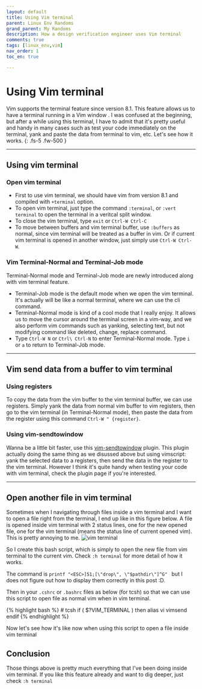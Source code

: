 ```yaml
---
layout: default
title: Using Vim terminal
parent: Linux Env Randoms
grand_parent: My Randoms
description: How a design verification engineer uses Vim terminal
comments: true
tags: [linux_env,vim]
nav_order: 1
toc_en: true

---
```


# Using Vim terminal
Vim supports the terminal feature since version 8.1. This feature allows us to have a terminal running in a Vim window . I was confused at the beginning, but after a while using this terminal, I have to admit that it's pretty useful and handy in many cases such as test your code immediately on the terminal, yank and paste the data from terminal to vim, etc. Let's see how it works.
{: .fs-5 .fw-500 }

---
## Using vim terminal
### Open vim terminal
* First to use vim terminal, we should have vim from version 8.1 and compiled with `+terminal` option.
* To open vim terminal, just type the command `:terminal`, or `:vert terminal` to open the terminal in a veritcal split window.
* To close the vim terminal, type `exit` or `Ctrl-W Ctrl-C`
* To move between buffers and vim terminal buffer, use `:buffers` as normal, since vim terminal will be treated as a buffer in vim. Or if current vim terminal is opened in another window, just simply use `Ctrl-W Ctrl-W`.

### Vim Terminal-Normal and Terminal-Job mode
Terminal-Normal mode and Terminal-Job mode are newly introduced along with vim terminal feature.
* Terminal-Job mode is the default mode when we open the vim terminal. It's actually will be like a normal terminal, where we can use the cli command.
* Terminal-Normal mode is kind of a cool mode that I really enjoy. It allows us to move the cursor around the terminal screen in a vim-way, and we also perform vim commands such as yanking, selecting text, but not modifying command like deleted, change, replace command.
* Type `Ctrl-W N` or `Ctrl\ Ctrl-N` to enter Terminal-Normal mode. Type `i` or `a` to return to Terminal-Job mode.
<script id="asciicast-353835" src="https://asciinema.org/a/353835.js" async></script>

---
## Vim send data from a buffer to vim terminal
### Using registers
To copy the data from the vim buffer to the vim terminal buffer, we can use registers. Simply yank the data from normal vim buffer to vim registers, then go to the vim terminal (in Terminal-Normal mode), then paste the data from the register using this command `Ctrl-W " {register}`.

### Using vim-sendtowindow
Wanna be a little bit faster, use this [vim-sendtowindow](https://github.com/KKPMW/vim-sendtowindow) plugin. This plugin actually doing the same thing as we disussed above but using vimscript: yank the selected data to a registers, then send the data in the register to the vim terminal. However I think it's quite handy when testing your code with vim terminal, check the plugin page if you're interested.

---
## Open another file in vim terminal
Sometimes when I navigating through files inside a vim terminal and I want to open a file right from the terminal, I end up like in this figure below. A file is opened inside vim terminal with 2 status lines, one for the new opened file, one for the vim terminal (means the status line of current opened vim). This is pretty annoying to me.
![vim terminal](https://8zuu0g.by.files.1drv.com/y4ms0VTF1SD3HMx67macafhAd9I7wHvT_mcW8zxEtabiMeFQHpkzte1YonNH3tE4GFSvdnoRfidzg96CxHchAKGBTOD2dlE7vEWciIe_vt_WAxC4Crva_Wci0mNzbBiuKUmswTg4me5_Z_-Y8I4gQLyUB7Xr_ZXD92PgxDEGEOXmpl9xIxxAl8njyzZ1RXGnEHMlpVG9Sylj0I-T4-LWZGwTg)

So I create this bash script, which is simply to open the new file from vim terminal to the current vim. Check `:h terminal` for more detail of how it works.
<script src="https://gist.github.com/dvtalk/7a1776737f4302b3ed7b71b68fce1b35.js"></script>
The command is `printf "<ESC>]51;[\"drop\", \"$pathdir\"]^G" ` but I does not figure out how to display them correctly in this post :D.

Then in your `.cshrc` or `.bashrc` files as below (for tcsh) so that we can use this script to open file as normal vim when in vim terminal.
<div class ="code" markdown="1" >
{% highlight bash %}
# tcsh
if ( $?VIM_TERMINAL ) then
   alias vi vimsend
endif
{% endhighlight %}
</div>

Now let's see how it's like now when using this script to open a file inside vim terminal
<script id="asciicast-354593" src="https://asciinema.org/a/354593.js" async></script>



## Conclusion
Those things above is pretty much everything that I've been doing inside vim terminal. If you like this feature already and want to dig deeper, just check `:h terminal`
